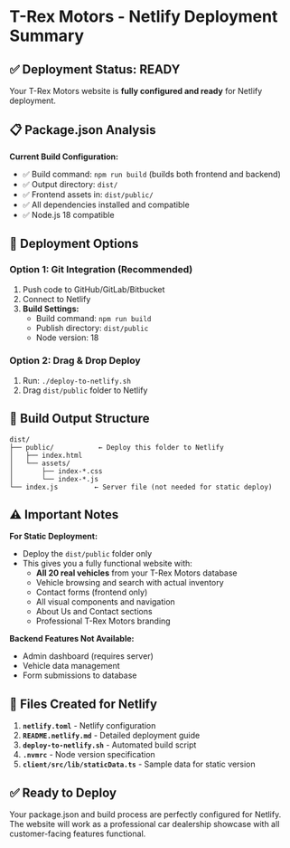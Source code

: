 # T-Rex Motors - Netlify Deployment Summary

## ✅ Deployment Status: READY

Your T-Rex Motors website is **fully configured and ready** for Netlify deployment.

## 📋 Package.json Analysis

**Current Build Configuration:**
- ✅ Build command: `npm run build` (builds both frontend and backend)
- ✅ Output directory: `dist/` 
- ✅ Frontend assets in: `dist/public/`
- ✅ All dependencies installed and compatible
- ✅ Node.js 18 compatible

## 🚀 Deployment Options

### Option 1: Git Integration (Recommended)
1. Push code to GitHub/GitLab/Bitbucket
2. Connect to Netlify
3. **Build Settings:**
   - Build command: `npm run build`
   - Publish directory: `dist/public`
   - Node version: 18

### Option 2: Drag & Drop Deploy
1. Run: `./deploy-to-netlify.sh`
2. Drag `dist/public` folder to Netlify

## 📁 Build Output Structure
```
dist/
├── public/           ← Deploy this folder to Netlify
│   ├── index.html
│   └── assets/
│       ├── index-*.css
│       └── index-*.js
└── index.js         ← Server file (not needed for static deploy)
```

## ⚠️ Important Notes

**For Static Deployment:**
- Deploy the `dist/public` folder only
- This gives you a fully functional website with:
  - **All 20 real vehicles** from your T-Rex Motors database
  - Vehicle browsing and search with actual inventory
  - Contact forms (frontend only)  
  - All visual components and navigation
  - About Us and Contact sections
  - Professional T-Rex Motors branding

**Backend Features Not Available:**
- Admin dashboard (requires server)
- Vehicle data management
- Form submissions to database

## 🔧 Files Created for Netlify

1. **`netlify.toml`** - Netlify configuration
2. **`README.netlify.md`** - Detailed deployment guide  
3. **`deploy-to-netlify.sh`** - Automated build script
4. **`.nvmrc`** - Node version specification
5. **`client/src/lib/staticData.ts`** - Sample data for static version

## ✅ Ready to Deploy

Your package.json and build process are perfectly configured for Netlify. The website will work as a professional car dealership showcase with all customer-facing features functional.